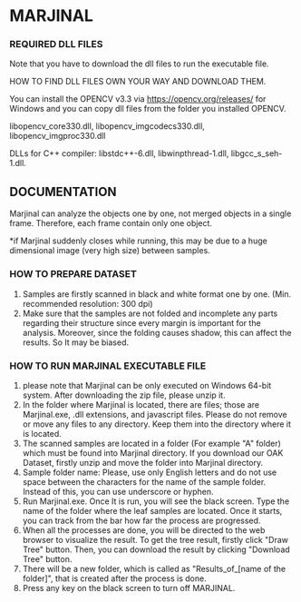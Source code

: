 # **MARJINAL**

### **REQUIRED DLL FILES**

Note that you have to download the dll files to run the executable file.

HOW TO FIND DLL FILES OWN YOUR WAY AND DOWNLOAD THEM.

You can install the OPENCV v3.3 via https://opencv.org/releases/ for Windows and you can copy dll files from the folder you installed OPENCV.  

libopencv_core330.dll, libopencv_imgcodecs330.dll, libopencv_imgproc330.dll

DLLs for C++ compiler:
libstdc++-6.dll, libwinpthread-1.dll, libgcc_s_seh-1.dll.


## **DOCUMENTATION**

Marjinal can analyze the objects one by one, not merged objects in a single frame. Therefore, each frame contain only one object.

*if Marjinal suddenly closes while running, this may be due to a huge dimensional image (very high size) between samples.

### **HOW TO PREPARE DATASET**

1. Samples are firstly scanned in black and white format one by one. (Min. recommended resolution: 300 dpi)  
2. Make sure that the samples are not folded and incomplete any parts regarding their structure since every margin is important for the analysis. Moreover, since the folding causes shadow, this can affect the results. So It may be biased.

### **HOW TO RUN MARJINAL EXECUTABLE FILE**

1. please note that Marjinal can be only executed on Windows 64-bit system. After downloading the zip file, please unzip it.  
2. In the folder where Marjinal is located, there are files; those are Marjinal.exe, .dll extensions, and javascript files. Please do not remove or move any files to any directory. Keep them into the directory where it is located.  
3. The scanned samples are located in a folder (For example "A" folder) which must be found into Marjinal directory. If you download our OAK Dataset, firstly unzip and move the folder into Marjinal directory.  
4. Sample folder name: Please, use only English letters and do not use space between the characters for the name of the sample folder. Instead of this, you can use underscore or hyphen. 
5. Run Marjinal.exe. Once It is run, you will see the black screen. Type the name of the folder where the leaf samples are located. Once it starts, you can track from the bar how far the process are progressed. 
6. When all the processes are done, you will be directed to the web browser to visualize the result. To get the tree result, firstly click "Draw Tree" button. Then, you can download the result by clicking "Download Tree" button.  
7. There will be a new folder, which is called as "Results_of_[name of the folder]", that is created after the process is done. 
8. Press any key on the black screen to turn off MARJINAL.
